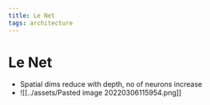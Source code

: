 ```yaml
---
title: Le Net
tags: architecture
---
```


# Le Net
- Spatial dims reduce with depth, no of neurons increase
- ![[../assets/Pasted image 20220306115954.png]]

































